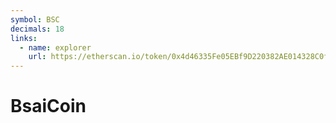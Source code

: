 ```yaml
---
symbol: BSC
decimals: 18
links:
  - name: explorer
    url: https://etherscan.io/token/0x4d46335Fe05EBf9D220382AE014328C0f62EB12D
---
```


# BsaiCoin
